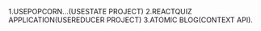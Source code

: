 1.USEPOPCORN...(USESTATE PROJECT)
2.REACTQUIZ APPLICATION(USEREDUCER PROJECT)
3.ATOMIC BLOG(CONTEXT API).

